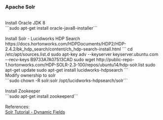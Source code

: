 <h3>Apache Solr</h3>
<br>Install Oracle JDK 8
<br>```sudo apt-get install oracle-java8-installer```
<br>
<br>Install Solr - Lucidworks HDP Search
<br>https://docs.hortonworks.com/HDPDocuments/HDP2/HDP-2.4.2/bk_hdp_search/content/ch_hdp-search-install.html
```
cd /etc/apt/sources.list.d
sudo apt-key adv --keyserver keyserver.ubuntu.com --recv-keys B9733A7A07513CAD
sudo wget http://public-repo-1.hortonworks.com/HDP-SOLR-2.3-100/repos/ubuntu14/hdp-solr.list
sudo apt-get update
sudo apt-get install lucidworks-hdpsearch
```
<br>Modify ownership to solr
<br>```sudo chown -R solr:solr /opt/lucidworks-hdpsearch/solr```
<br>
<br>Install Zookeeper
<br>```sudo apt-get install zookeeperd```
<br>
<br>References:
<br><a href="http://yonik.com/solr-tutorial/">Solr Tutorial - Dynamic Fields</a>
